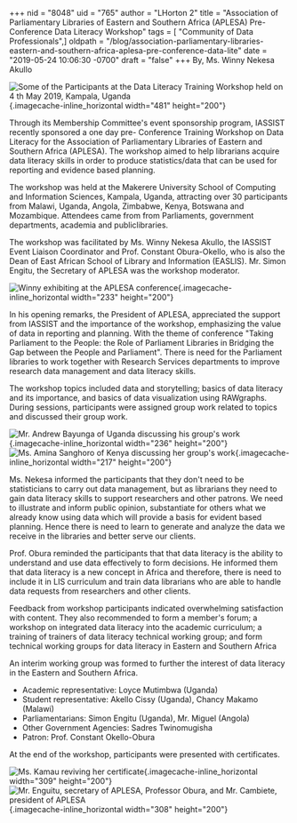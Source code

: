 +++
nid = "8048"
uid = "765"
author = "LHorton 2"
title = "Association of Parliamentary Libraries of Eastern and Southern Africa (APLESA) Pre-Conference Data Literacy Workshop"
tags = [ "Community of Data Professionals",]
oldpath = "/blog/association-parliamentary-libraries-eastern-and-southern-africa-aplesa-pre-conference-data-lite"
date = "2019-05-24 10:06:30 -0700"
draft = "false"
+++
By, Ms. Winny Nekesa Akullo

![](/files/blog/screenshot_2019-05-24_at_11.36.33.png "Some of the Participants at the Data Literacy Training Workshop held on 4 th May 2019, Kampala, Uganda"){.imagecache-inline_horizontal
width="481" height="200"}

Through its Membership Committee\'s event sponsorship program, IASSIST
recently sponsored a one day pre- Conference Training Workshop on Data
Literacy for the Association of Parliamentary Libraries of Eastern and
Southern Africa (APLESA). The workshop aimed to help librarians acquire
data literacy skills in order to produce statistics/data that can be
used for reporting and evidence based planning.

The workshop was held at the Makerere University School of Computing and
Information Sciences, Kampala, Uganda, attracting over 30 participants
from Malawi, Uganda, Angola, Zimbabwe, Kenya, Botswana and Mozambique.
Attendees came from from Parliaments, government departments, academia
and publiclibraries.

The workshop was facilitated by Ms. Winny Nekesa Akullo, the IASSIST
Event Liaison Coordinator and Prof. Constant Obura-Okello, who is also
the Dean of East African School of Library and Information (EASLIS). Mr.
Simon Engitu, the Secretary of APLESA was the workshop moderator.

![](/files/blog/screenshot_2019-05-24_at_11.37.06.png "Winny exhibiting at the APLESA conference"){.imagecache-inline_horizontal
width="233" height="200"}

In his opening remarks, the President of APLESA, appreciated the support
from IASSIST and the importance of the workshop, emphasizing the value
of data in reporting and planning. With the theme of conference "Taking
Parliament to the People: the Role of Parliament Libraries in Bridging
the Gap between the People and Parliament". There is need for the
Parliament libraries to work together with Research Services departments
to improve research data management and data literacy skills.

The workshop topics included data and storytelling; basics of data
literacy and its importance, and basics of data visualization using
RAWgraphs. During sessions, participants were assigned group work
related to topics and discussed their group work.

![](/files/blog/screenshot_2019-05-24_at_11.37.40.png "Mr. Andrew Bayunga of Uganda discussing his group's work"){.imagecache-inline_horizontal
width="236"
height="200"}![](/files/blog/screenshot_2019-05-24_at_11.37.30.png "Ms. Amina Sanghoro of Kenya discussing her group's work"){.imagecache-inline_horizontal
width="217" height="200"}

Ms. Nekesa informed the participants that they don't need to be
statisticians to carry out data management, but as librarians they need
to gain data literacy skills to support researchers and other patrons.
We need to illustrate and inform public opinion, substantiate for others
what we already know using data which will provide a basis for evident
based planning. Hence there is need to learn to generate and analyze the
data we receive in the libraries and better serve our clients.

Prof. Obura reminded the participants that that data literacy is the
ability to understand and use data effectively to form decisions. He
informed them that data literacy is a new concept in Africa and
therefore, there is need to include it in LIS curriculum and train data
librarians who are able to handle data requests from researchers and
other clients.

Feedback from workshop participants indicated overwhelming satisfaction
with content. They also recommended to form a member's forum; a workshop
on integrated data literacy into the academic curriculum; a training of
trainers of data literacy technical working group; and form technical
working groups for data literacy in Eastern and Southern Africa

An interim working group was formed to further the interest of data
literacy in the Eastern and Southern Africa.

-   Academic representative: Loyce Mutimbwa (Uganda)
-   Student representative: Akello Cissy (Uganda), Chancy Makamo
    (Malawi)
-   Parliamentarians: Simon Engitu (Uganda), Mr. Miguel (Angola)
-   Other Government Agencies: Sadres Twinomugisha
-   Patron: Prof. Constant Okello-Obura

At the end of the workshop, participants were presented with
certificates.

![](/files/blog/screenshot_2019-05-24_at_11.37.58.png "Ms. Kamau reviving her certificate"){.imagecache-inline_horizontal
width="309"
height="200"}![](/files/blog/screenshot_2019-05-24_at_11.38.08.png "Mr. Enguitu, secretary of APLESA, Professor Obura, and Mr. Cambiete, president of APLESA"){.imagecache-inline_horizontal
width="308" height="200"}
